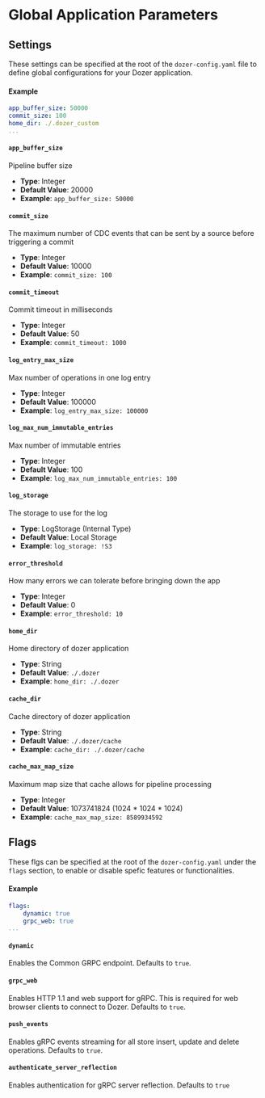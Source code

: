# Global Application Parameters

## Settings
These settings can be specified at the root of the `dozer-config.yaml` file to define global configurations for your Dozer application.

#### Example
```yaml
app_buffer_size: 50000
commit_size: 100
home_dir: ./.dozer_custom
...
```

#### `app_buffer_size`
Pipeline buffer size
- **Type**: Integer
- **Default Value**: 20000
- **Example**: `app_buffer_size: 50000`

#### `commit_size`
The maximum number of CDC events that can be sent by a source before triggering a commit
- **Type**: Integer
- **Default Value**: 10000
- **Example**: `commit_size: 100`

#### `commit_timeout`
Commit timeout in milliseconds
- **Type**: Integer
- **Default Value**: 50
- **Example**: `commit_timeout: 1000`

#### `log_entry_max_size`
Max number of operations in one log entry
- **Type**: Integer
- **Default Value**: 100000
- **Example**: `log_entry_max_size: 100000`

#### `log_max_num_immutable_entries`
Max number of immutable entries
- **Type**: Integer
- **Default Value**: 100
- **Example**: `log_max_num_immutable_entries: 100`

#### `log_storage`
The storage to use for the log
- **Type**: LogStorage (Internal Type)
- **Default Value**: Local Storage
- **Example**: `log_storage: !S3`

#### `error_threshold`
How many errors we can tolerate before bringing down the app
- **Type**: Integer
- **Default Value**: 0
- **Example**: `error_threshold: 10`

#### `home_dir`
Home directory of dozer application
- **Type**: String
- **Default Value**: `./.dozer`
- **Example**: `home_dir: ./.dozer`

#### `cache_dir`
Cache directory of dozer application
- **Type**: String
- **Default Value**: `./.dozer/cache`
- **Example**: `cache_dir: ./.dozer/cache`

#### `cache_max_map_size`
Maximum map size that cache allows for pipeline processing
- **Type**: Integer
- **Default Value**: 1073741824 (1024 * 1024 * 1024)
- **Example**: `cache_max_map_size: 8589934592`



## Flags
These flgs can be specified at the root of the `dozer-config.yaml` under the `flags` section, to enable or disable spefic features or functionalities.

#### Example
```yaml
flags:
    dynamic: true
    grpc_web: true
...
```

#### `dynamic`
Enables the Common GRPC endpoint. Defaults to `true`.

#### `grpc_web`
Enables HTTP 1.1 and web support for gRPC. This is required for web browser clients to connect to Dozer. Defaults to `true`.

#### `push_events`
Enables gRPC events streaming for all store insert, update and delete operations. Defaults to `true`.

#### `authenticate_server_reflection`
Enables authentication for gRPC server reflection. Defaults to `true`

